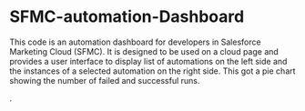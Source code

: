 # SFMC-automation-Dashboard
This code is an automation dashboard for developers in Salesforce Marketing Cloud (SFMC). It is designed to be used on a cloud page and provides a user interface 
to  display list of automations on the left side and the instances of a selected automation on the right side.
This got a pie chart showing the number of failed and successful runs.

.
